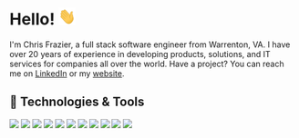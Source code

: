 # Hello! <img src="https://raw.githubusercontent.com/chrisfrazier0/chrisfrazier0/main/wave.gif" width="30px" height="30px">

I'm Chris Frazier, a full stack software engineer from Warrenton, VA. I have over 20 years of experience in developing
products, solutions, and IT services for companies all over the world. Have a project? You can reach me on
[LinkedIn][1.1] or my [website][1.0].

## 🔧 Technologies & Tools

![](https://img.shields.io/badge/OS-OS_X-informational?style=flat&logo=apple&logoColor=white&color=335C8B)
![](https://img.shields.io/badge/Shell-ZSH-informational?style=flat&logo=gnu-bash&logoColor=white&color=335C8B)
![](https://img.shields.io/badge/Editor-VSCode-informational?style=flat&logo=visualstudio&logoColor=white&color=335C8B)
![](https://img.shields.io/badge/Code-GoLang-informational?style=flat&logo=go&logoColor=white&color=335C8B)
![](https://img.shields.io/badge/Code-JavaScript-informational?style=flat&logo=javascript&logoColor=white&color=335C8B)
![](https://img.shields.io/badge/Code-TypeScript-informational?style=flat&logo=typescript&logoColor=white&color=335C8B)
![](https://img.shields.io/badge/Tools-Docker-informational?style=flat&logo=docker&logoColor=white&color=335C8B)
![](https://img.shields.io/badge/Tools-Kubernetes-informational?style=flat&logo=kubernetes&logoColor=white&color=335C8B)
![](https://img.shields.io/badge/Cloud-AWS-informational?style=flat&logo=amazonaws&logoColor=white&color=335C8B)
![](https://img.shields.io/badge/Cloud-DO-informational?style=flat&logo=digitalocean&logoColor=white&color=335C8B)
![](https://img.shields.io/badge/Cloud-CloudFlare-informational?style=flat&logo=cloudflare&logoColor=white&color=335C8B)

<!-- social links -->

[1.0]: https://frazier.software
[1.1]: https://linkedin.com/in/chrisfrazier0

